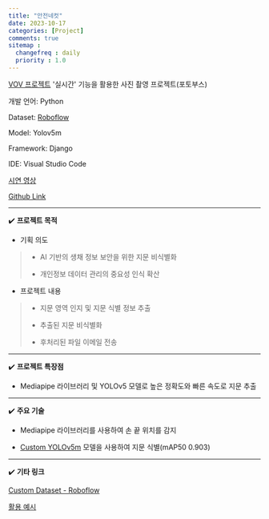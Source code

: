 ```yaml
---
title: "안전네컷"
date: 2023-10-17
categories: [Project]
comments: true
sitemap :
  changefreq : daily
  priority : 1.0
---
```


[VOV 프로젝트](https://oblsoun.github.io/2023-10/project-vov) '실시간' 기능을 활용한 사진 촬영 프로젝트(포토부스)

개발 언어: Python

Dataset: [Roboflow](https://universe.roboflow.com/fingerprint-nze3i/vov-k9idv)

Model: Yolov5m

Framework: Django

IDE: Visual Studio Code

[시연 영상](https://youtu.be/UCxkyX-NQD4)

[Github Link](https://github.com/oblsoun/VOVsnap)

- - -

✔️ **프로젝트 목적**

- 기획 의도

> - AI 기반의 생채 정보 보안을 위한 지문 비식별화
>
> - 개인정보 데이터 관리의 중요성 인식 확산

- 프로젝트 내용

> - 지문 영역 인지 및 지문 식별 정보 추출
>
> - 추출된 지문 비식별화
>
> - 후처리된 파일 이메일 전송

- - -

✔️ **프로젝트 특장점**

- Mediapipe 라이브러리 및 YOLOv5 모델로 높은 정확도와 빠른 속도로 지문 추출

- - -

✔️ **주요 기술**

- Mediapipe 라이브러리를 사용하여 손 끝 위치를 감지

- [Custom YOLOv5m](https://colab.research.google.com/drive/1dKO153AU2HZRUqF23diTxx2qycikQkzL?usp=sharing) 모델을 사용하여 지문 식별(mAP50 0.903)

- - -

✔️ **기타 링크**

[Custom Dataset - Roboflow](https://universe.roboflow.com/fingerprint-nze3i/vov-k9idv)

[활용 예시](https://github.com/oblsoun/safesnap)